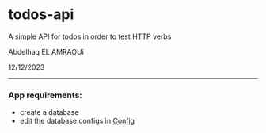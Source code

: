 # todos-api
A simple API for todos in order to test HTTP verbs

Abdelhaq EL AMRAOUi

12/12/2023

---

### App requirements:
- create a database
- edit the database configs in [Config](app/Configs/Config.php)